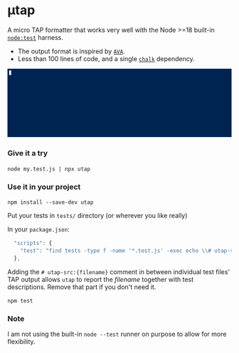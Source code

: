 # μtap
A micro TAP formatter that works very well with the Node >=18 built-in [`node:test`](https://nodejs.org/docs/latest-v18.x/api/test.html) harness.
- The output format is inspired by [`AVA`](https://github.com/avajs/ava).
- Less than 100 lines of code, and a single [`chalk`](https://www.npmjs.com/package/chalk) dependency.

![Example output](screenshots/lorem_cast_1.gif)

### Give it a try
```
node my.test.js | npx utap
```

### Use it in your project
```
npm install --save-dev utap
```

Put your tests in `tests/` directory (or wherever you like really)

In your `package.json`:

```js
  "scripts": {
    "test": "find tests -type f -name '*.test.js' -exec echo \\# utap-src:{} \\; -exec node {} \\; | utap"
  },
```

Adding the `# utap-src:{filename}` comment in between individual test files' TAP output allows `utap` to report the *filename* together with test descriptions. Remove that part if you don't need it.

```
npm test
```

### Note
I am not using the built-in `node --test` runner on purpose to allow for more flexibility.
